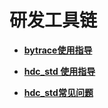 # 研发工具链<a name="ZH-CN_TOPIC_0000001157319389"></a>

-   **[bytrace使用指导](bytrace使用指导.md)**  

-   **[hdc\_std 使用指导](hdc_std-使用指导.md)**  

-   **[hdc\_std常见问题](hdc_std常见问题.md)**  


